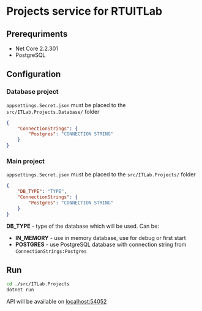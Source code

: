 # Projects service for RTUITLab

## Prerequriments

* Net Core 2.2.301
* PostgreSQL

## Configuration

### Database project

```appsettings.Secret.json``` must be placed to the ```src/ITLab.Projects.Database/``` folder

```json
{
    "ConnectionStrings": {
        "Postgres": "CONNECTION STRING"
    }
}
```

### Main project

```appsettings.Secret.json``` must be placed to the ```src/ITLab.Projects/``` folder


```json
{
    "DB_TYPE": "TYPE",
    "ConnectionStrings": {
        "Postgres": "CONNECTION STRING"
    }
}
```

**DB_TYPE** - type of the database which will be used. Can be:

* **IN_MEMORY** - use in memory database, use for debug or first start
* **POSTGRES** - use PostgreSQL database with connection string from ```ConnectionStrings:Postgres```

## Run
```bash
cd ./src/ITLab.Projects
dotnet run
```
API will be available on [localhost:54052](http://localhost:54052)